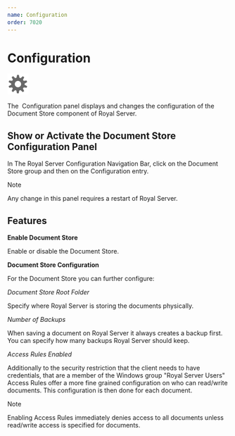 ```yaml
---
name: Configuration
order: 7020
---
```


# Configuration

<img src="/r2022/images/RoyalServer/ApplicationOptions_48x48.png" class="icon-def" alt="" />

The  Configuration panel displays and changes the configuration of the Document Store component of Royal Server.

## Show or Activate the Document Store Configuration Panel

In The Royal Server Configuration Navigation Bar, click on the Document Store group and then on the Configuration entry.

> [!NOTE]  
> Any change in this panel requires a restart of Royal Server.

## Features

**Enable Document Store**

Enable or disable the Document Store.

**Document Store Configuration**

For the Document Store you can further configure:

_Document Store Root Folder_

Specify where Royal Server is storing the documents physically.

_Number of Backups_

When saving a document on Royal Server it always creates a backup first. You can specify how many backups Royal Server should keep.

_Access Rules Enabled_

Additionally to the security restriction that the client needs to have credentials, that are a member of the Windows group "Royal Server Users" Access Rules offer a more fine grained configuration on who can read/write documents. This configuration is then done for each document.

> [!NOTE]
> Enabling Access Rules immediately denies access to all documents unless read/write access is specified for documents.
